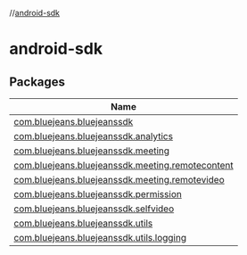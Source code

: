 //[android-sdk](index.md)



# android-sdk  


## Packages  
  
|  Name | 
|---|
| <a name="com.bluejeans.bluejeanssdk////PointingToDeclaration/"></a>[com.bluejeans.bluejeanssdk](android-sdk/com.bluejeans.bluejeanssdk/index.md)|
| <a name="com.bluejeans.bluejeanssdk.analytics////PointingToDeclaration/"></a>[com.bluejeans.bluejeanssdk.analytics](android-sdk/com.bluejeans.bluejeanssdk.analytics/index.md)|
| <a name="com.bluejeans.bluejeanssdk.meeting////PointingToDeclaration/"></a>[com.bluejeans.bluejeanssdk.meeting](android-sdk/com.bluejeans.bluejeanssdk.meeting/index.md)|
| <a name="com.bluejeans.bluejeanssdk.meeting.remotecontent////PointingToDeclaration/"></a>[com.bluejeans.bluejeanssdk.meeting.remotecontent](android-sdk/com.bluejeans.bluejeanssdk.meeting.remotecontent/index.md)|
| <a name="com.bluejeans.bluejeanssdk.meeting.remotevideo////PointingToDeclaration/"></a>[com.bluejeans.bluejeanssdk.meeting.remotevideo](android-sdk/com.bluejeans.bluejeanssdk.meeting.remotevideo/index.md)|
| <a name="com.bluejeans.bluejeanssdk.permission////PointingToDeclaration/"></a>[com.bluejeans.bluejeanssdk.permission](android-sdk/com.bluejeans.bluejeanssdk.permission/index.md)|
| <a name="com.bluejeans.bluejeanssdk.selfvideo////PointingToDeclaration/"></a>[com.bluejeans.bluejeanssdk.selfvideo](android-sdk/com.bluejeans.bluejeanssdk.selfvideo/index.md)|
| <a name="com.bluejeans.bluejeanssdk.utils////PointingToDeclaration/"></a>[com.bluejeans.bluejeanssdk.utils](android-sdk/com.bluejeans.bluejeanssdk.utils/index.md)|
| <a name="com.bluejeans.bluejeanssdk.utils.logging////PointingToDeclaration/"></a>[com.bluejeans.bluejeanssdk.utils.logging](android-sdk/com.bluejeans.bluejeanssdk.utils.logging/index.md)|

